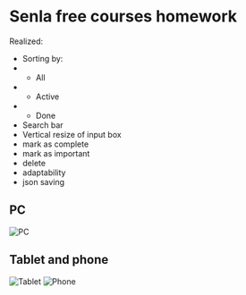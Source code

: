 # Senla free courses homework
Realized:  
+ Sorting by:  
+ + All  
+ + Active  
+ + Done  
+ Search bar  
+ Vertical resize of input box  
+ mark as complete  
+ mark as important  
+ delete  
+ adaptability  
+ json saving  
  
## PC  
![PC](https://i.imgur.com/CZAR4hY.png "PC")  
  
## Tablet and phone  
![Tablet](https://i.imgur.com/uC1QrRr.png "Tablet")
![Phone](https://i.imgur.com/SO4MxnQ.png "Phobe")  
  
